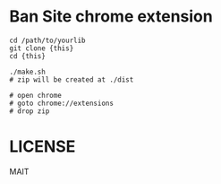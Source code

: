 # Ban Site chrome extension

```
cd /path/to/yourlib
git clone {this}
cd {this}

./make.sh
# zip will be created at ./dist

# open chrome
# goto chrome://extensions
# drop zip
```

# LICENSE
MAIT
